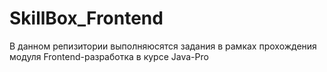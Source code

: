 # SkillBox_Frontend
В данном репизитории выполняюсятся задания в рамках прохождения модуля Frontend-разработка в курсе Java-Pro
